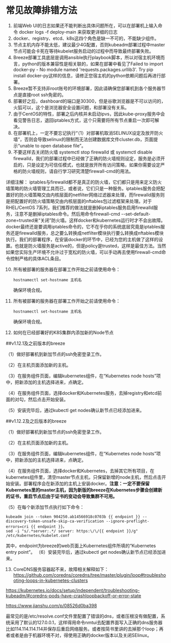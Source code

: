 # 常见故障排错方法
1. 前端Web UI的日志如果还不能判断出具体问题所在，可以在部署机上输入命令 docker logs -f deploy-main 来获取更详细的日志
2. docker、registry、etcd、k8s这四个角色是缺一不可的，不能缺少组件。
3. 节点主机内存不能太低，建议最少4G配置，否则kubeadm部署过程中master节点可能会卡死在等待kubelet服务启动的过程中而导致最终部署失败。
4. Breeze部署工具底层是调用ansible执行playbook脚本，所以对宿主机环境而言，python的版本兼容性是相关联的，如果在部署中看见了Failed to import docker-py - No module named 'requests.packages.urllib3'. Try pip install docker-py这样的信息，请修正您宿主机的python依赖问题后再进行部署。
5. Breeze暂不支持非root账号的环境部署，因此请确保您部署机到各个服务器节点是直接root ssh免密的。
6. 部署好之后，dashboard的端口是30300，但是谷歌浏览器是不可以访问的，火狐可以，这个是浏览器安全设置问题，和部署没有关系。
7. 由于CentOS的特性，部署之后内核并未启动ipvs，因此kube-proxy服务中会看见警告日志，退回iptables方式，这个只需要将所有节点重启一次即可解决。
8. 在部署机上，一定不要忘记执行“（1）对部署机取消SELINUX设定及放开防火墙”，否则会导致selinux的限制而无法创建数据库文件cluster.db，页面提示“unable to open database file”。
9. 不要这样去关闭防火墙 systemctl stop firewalld 或 systemctl disable firewalld，我们的部署过程中已经做了正确的防火墙规则设定，服务是必须开启的，只是设定为可信任模式，也就是放开所有访问策略，如果你需要设定严格的防火墙规则，请自行学习研究清楚firewall-cmd的用法。

详细注解：
iptables与firewalld都不是真正的防火墙，它们都只是用来定义防火墙策略的防火墙管理工具而已，或者说，它们只是一种服务。iptables服务会把配置好的防火墙策略交由内核层面的netfilter网络过滤器来处理，而firewalld服务则是把配置好的防火墙策略交由内核层面的nftables包过滤框架来处理。对于RHEL/CentOS 7系列，我们推荐的做法就是删掉iptables服务启用firewalld服务，注意不是删掉iptables命令。然后用命令firewall-cmd --set-default-zone=trusted来“关闭”防火墙。这样docker和kubernetes运行时才不会出故障。
docker最终还是要调用iptables命令的，它不在乎你的系统底层究竟是iptables服务还是firewalld服务，总之要么转换成netfilter模块执行要么转换成nftables模块执行。我们的部署程序，在安装docker的环节中，已经为您的主机做了这样的设置。也就是防火墙服务是active的，但是policy是trusted，这样是最佳方法。当然如果您实际生产环境不允许过于宽松的防火墙，可以手动再去使用firewall-cmd命令控制严格的具体ACL条目。

10. 所有被部署的服务器在部署工作开始之前请使用命令：
    ```
    hostnamectl set-hostname 主机名 
    ```
    确保环境合规。

10. 所有被部署的服务器在部署工作开始之前请使用命令：
    ```
    hostnamectl set-hostname 主机名 
    ```
    确保环境合规。

11. 如何在已经部署好的K8S集群内添加新的Node节点

##v1.12.1及之前版本的breeze

（1）做好部署机到新加节点的ssh免密登录工作。

（2）在主机页面添加新的主机。

（3）在服务组件页面，编辑kubernetes组件，在“Kubernetes node hosts”项中，把新添加的主机选择进来，点确定。

（4）在服务组件页面，选择docker和Kubernetes服务，去掉registry和etcd前面的对勾，然后点击开始安装。

（5）安装完毕后，通过kubectl get nodes确认新节点已经添加进来。

##v1.12.2及之后版本的breeze

（1）做好部署机到新加节点的ssh免密登录工作。

（2）在主机页面添加新的主机。

（3）在服务组件页面，编辑kubernetes组件，在“Kubernetes node hosts”项中，把新添加的主机选择进来，点确定。

（4）在服务组件页面，选择docker和Kubernetes，去掉其它所有项目，在kubernetes组件里，清空master节点主机，只保留新增的node主机，然后点击开始安装。部署程序会在新添加的主机上安装docker。**注意：一定不要保留Kubernetes里的master主机，因为新版的breeze在Kubernetes步骤会创建新的证书，重启节点后由于证书的变动会导致集群不可用。**

（5）在每个新添加节点执行如下命令：
```
kubeadm join --token 904250.ab14566918c0703b {{ endpoint }} --discovery-token-unsafe-skip-ca-verification --ignore-preflight-errors=cri {{ endpoint }}。
sed -i "s/.*server:.*/ server: https:\/\/{{ endpoint }}/g" /etc/kubernetes/kubelet.conf
```
其中，endpoint为breeze的web页面上Kubernetes组件所填的“Kubernetes entry point”。
（6）安装完毕后，通过kubectl get nodes确认新节点已经添加进来。

13. CoreDNS服务容器起不来，故障相关解释如下：
https://github.com/coredns/coredns/tree/master/plugin/loop#troubleshooting-loops-in-kubernetes-clusters

https://kubernetes.io/docs/setup/independent/troubleshooting-kubeadm/#coredns-pods-have-crashloopbackoff-or-error-state

https://www.jianshu.com/p/08526d0ba398

最常见的是/etc/resolve.conf文件里配置了错误的dns，或者压根没有做配置，系统采用了默认的127.0.0.1，这样得用命令nmtui去配置界面写入正确的dns服务器比如114.114.114.114并保存后重启网络服务。或者按简书里讲的去掉那个loop；再者或者是由于机器环境不对，得使用正确的docker版本以及关闭SElinux。

